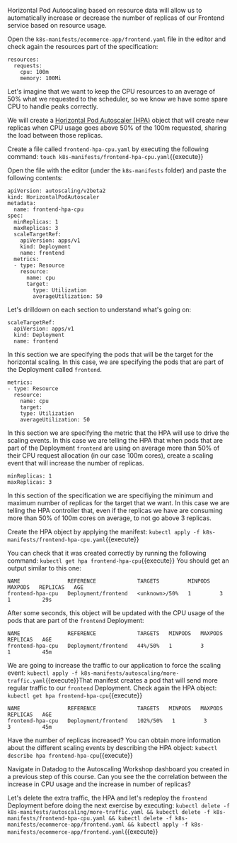 Horizontal Pod Autoscaling based on resource data will allow us to automatically increase or decrease the number of replicas of our Frontend service based on resource usage.

Open the `k8s-manifests/ecommerce-app/frontend.yaml` file in the editor and check again the resources part of the specification:

```
resources:
  requests:
    cpu: 100m
    memory: 100Mi
```

Let's imagine that we want to keep the CPU resources to an average of 50% what we requested to the scheduler, so we know we have some spare CPU to handle peaks correctly.

We will create a [Horizontal Pod Autoscaler (HPA)](https://kubernetes.io/docs/tasks/run-application/horizontal-pod-autoscale/) object that will create new replicas when CPU usage goes above 50% of the 100m requested, sharing the load between those replicas.

Create a file called `frontend-hpa-cpu.yaml` by executing the following command: `touch k8s-manifests/frontend-hpa-cpu.yaml`{{execute}}

Open the file with the editor (under the `k8s-manifests` folder) and paste the following contents:

```
apiVersion: autoscaling/v2beta2
kind: HorizontalPodAutoscaler
metadata:
  name: frontend-hpa-cpu
spec:
  minReplicas: 1
  maxReplicas: 3
  scaleTargetRef:
    apiVersion: apps/v1
    kind: Deployment
    name: frontend
  metrics:
  - type: Resource
    resource:
      name: cpu
      target:
        type: Utilization
        averageUtilization: 50
```

Let's drilldown on each section to understand what's going on:

```
scaleTargetRef:
  apiVersion: apps/v1
  kind: Deployment
  name: frontend
```

In this section we are specifying the pods that will be the target for the horizontal scaling. In this case, we are specifying the pods that are part of the Deployment called `frontend`.

```
metrics:
- type: Resource
  resource:
    name: cpu
    target:
    type: Utilization
    averageUtilization: 50
```

In this section we are specifying the metric that the HPA will use to drive the scaling events. In this case we are telling the HPA that when pods that are part of the Deployment `frontend` are using on average more than 50% of their CPU request allocation (in our case 100m cores), create a scaling event that will increase the number of replicas.


```
minReplicas: 1
maxReplicas: 3
```

In this section of the specification we are specifiying the minimum and maximum number of replicas for the target that we want. In this case we are telling the HPA controller that, even if the replicas we have are consuming more than 50% of 100m cores on average, to not go above 3 replicas.

Create the HPA object by applying the manifest: `kubectl apply -f k8s-manifests/frontend-hpa-cpu.yaml`{{execute}}

You can check that it was created correctly by running the following command: `kubectl get hpa frontend-hpa-cpu`{{execute}} You should get an output similar to this one:

```
NAME               REFERENCE             TARGETS         MINPODS   MAXPODS   REPLICAS   AGE
frontend-hpa-cpu   Deployment/frontend   <unknown>/50%   1         3         1          29s
```

After some seconds, this object will be updated with the CPU usage of the pods that are part of the `frontend` Deployment:

```
NAME               REFERENCE             TARGETS   MINPODS   MAXPODS   REPLICAS   AGE
frontend-hpa-cpu   Deployment/frontend   44%/50%   1         3         1          45m
```

We are going to increase the traffic to our application to force the scaling event: `kubectl apply -f k8s-manifests/autoscaling/more-traffic.yaml`{{execute}}That manifest creates a pod that will send more regular traffic to our `frontend` Deployment. Check again the HPA object: `kubectl get hpa frontend-hpa-cpu`{{execute}}

```
NAME               REFERENCE             TARGETS   MINPODS   MAXPODS   REPLICAS   AGE
frontend-hpa-cpu   Deployment/frontend   102%/50%   1         3         3          45m
```

Have the number of replicas increased? You can obtain more information about the different scaling events by describing the HPA object: `kubectl describe hpa frontend-hpa-cpu`{{execute}}

Navigate in Datadog to the Autoscaling Workshop dashboard you created in a previous step of this course. Can you see the the correlation between the increase in CPU usage and the increase in number of replicas?

Let's delete the extra traffic, the HPA and let's redeploy the `frontend` Deployment before doing the next exercise by executing: `kubectl delete -f k8s-manifests/autoscaling/more-traffic.yaml && kubectl delete -f k8s-manifests/frontend-hpa-cpu.yaml && kubectl delete -f k8s-manifests/ecommerce-app/frontend.yaml && kubectl apply -f k8s-manifests/ecommerce-app/frontend.yaml`{{execute}}
